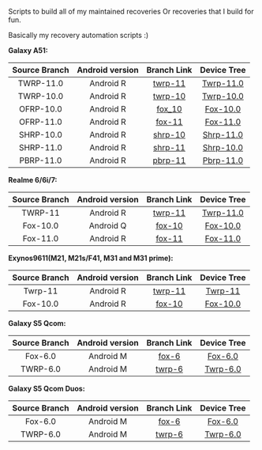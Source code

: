 Scripts to build all of my maintained recoveries
Or recoveries that I build for fun.

Basically my recovery automation scripts :)

**Galaxy A51:**

| Source Branch | Android version | Branch Link | Device Tree |
| :-: | :-: | :-: | :-: |
| TWRP-11.0 | Android R | [twrp-11](https://github.com/Yilliee/recovery_automation/tree/twrp-11_a51) | [Twrp-11.0](https://github.com/yilliee/recovery_a51/tree/twrp-11) |
| TWRP-10.0 | Android R | [twrp-10](https://github.com/Yilliee/recovery_automation/tree/twrp-10_a51) | [Twrp-10.0](https://github.com/Yilliee/recovery_a51/tree/twrp-10) |
| OFRP-10.0 | Android R | [fox_10](https://github.com/Yilliee/recovery_automation/tree/fox-10_a51) | [Fox-10.0](https://github.com/Yilliee/recovery_a51/tree/fox_10.0) |
| OFRP-11.0 | Android R | [fox-11](https://github.com/Yilliee/recovery_automation/tree/fox-11_a51) | [Fox-11.0](https://github.com/Yilliee/recovery_a51/tree/fox-11) |
| SHRP-10.0 | Android R | [shrp-10](https://github.com/Yilliee/recovery_automation/tree/shrp-10_a51) | [Shrp-11.0](https://github.com/Yilliee/recovery_a51/tree/shrp-10) |
| SHRP-11.0 | Android R | [shrp-11](https://github.com/Yilliee/recovery_automation/tree/shrp-11_a51) | [Shrp-10.0](https://github.com/Yilliee/recovery_a51/tree/shrp-11) |
| PBRP-11.0 | Android R | [pbrp-11](https://github.com/Yilliee/recovery_automation/tree/pbrp-11_a51) | [Pbrp-11.0](https://github.com/Yilliee/recovery_a51/tree/pbrp-11) |

**Realme 6/6i/7:**

| Source Branch | Android version | Branch Link | Device Tree |
| :-: | :-: | :-: | :-: |
| TWRP-11 | Android R | [twrp-11](https://github.com/Yilliee/recovery_automation/tree/twrp-11_RMX2001) | [Twrp-11.0](https://github.com/yilliee/recovery_RMX2001/tree/fox-11.0) |
| Fox-10.0 | Android Q | [fox-10](https://github.com/Yilliee/recovery_automation/tree/fox-10_RMX2001) | [Fox-10.0](https://github.com/yilliee/recovery_RMX2001/tree/fox_10.0) |
| Fox-11.0 | Android R | [fox-11](https://github.com/Yilliee/recovery_automation/tree/fox-11_RMX2001) | [Fox-11.0](https://github.com/yilliee/recovery_RMX2001/tree/fox_11.0) |

**Exynos9611(M21, M21s/F41, M31 and M31 prime):**

| Source Branch | Android version | Branch Link | Device Tree |
| :-: | :-: | :-: | :-: |
| Twrp-11 | Android R | [twrp-11](https://github.com/Yilliee/recovery_automation/tree/twrp-11_9611) | [Twrp-11](https://github.com/Yilliee/recovery_exynos9611/tree/twrp-11) |
| Fox-10.0 | Android R | [fox-10](https://github.com/Yilliee/recovery_automation/tree/fox-10_9611) | [Fox-10.0](https://github.com/Yilliee/recovery_exynos9611/tree/fox_10.0) |

**Galaxy S5 Qcom:**

| Source Branch | Android version | Branch Link | Device Tree |
| :-: | :-: | :-: | :-: |
| Fox-6.0 | Android M | [fox-6](https://github.com/Yilliee/recovery_automation/tree/fox-6_klte) | [Fox-6.0](https://github.com/Yilliee/recovery_klte/tree/fox_6.0) |
| TWRP-6.0 | Android M | [twrp-6](https://github.com/Yilliee/recovery_automation/tree/twrp-6_klte) | [Twrp-6.0](https://github.com/Yilliee/recovery_klte/tree/twrp-6.0) |

**Galaxy S5 Qcom Duos:**

| Source Branch | Android version | Branch Link | Device Tree |
| :-: | :-: | :-: | :-: |
| Fox-6.0 | Android M | [fox-6](https://github.com/Yilliee/recovery_automation/tree/fox-6_klteduos) | [Fox-6.0](https://github.com/Yilliee/recovery_klteduos/tree/fox_6.0) |
| TWRP-6.0 | Android M | [twrp-6](https://github.com/Yilliee/recovery_automation/tree/twrp-6_klteduos) | [Twrp-6.0](https://github.com/Yilliee/recovery_klteduos/tree/twrp-6.0) |

